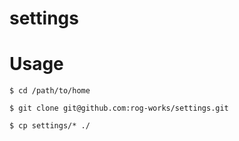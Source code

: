 settings
===

# Usage

```
$ cd /path/to/home

$ git clone git@github.com:rog-works/settings.git

$ cp settings/* ./
```
